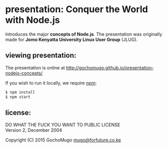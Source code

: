 
# presentation: Conquer the World with Node.js

Introduces the major **concepts of Node.js**. The presentation was
originally made for **Jomo Kenyatta University Linux User Group** (JLUG).


## viewing presentation:

The presentation is online at http://gochomugo.github.io/presentation-nodejs-concepts/

If you wish to run it locally, we require [npm](npmjs.com):

```bash
$ npm install
$ npm start
```


## license:

DO WHAT THE FUCK YOU WANT TO PUBLIC LICENSE <br/>
Version 2, December 2004

Copyright (C) 2015 GochoMugo <mugo@forfuture.co.ke>

